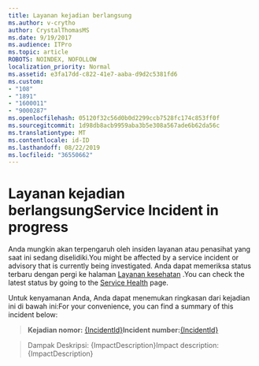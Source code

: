```yaml
---
title: Layanan kejadian berlangsung
ms.author: v-crytho
author: CrystalThomasMS
ms.date: 9/19/2017
ms.audience: ITPro
ms.topic: article
ROBOTS: NOINDEX, NOFOLLOW
localization_priority: Normal
ms.assetid: e3fa17dd-c822-41e7-aaba-d9d2c5381fd6
ms.custom:
- "108"
- "1891"
- "1600011"
- "9000287"
ms.openlocfilehash: 05120f32c56d0b0d2299ccb7528fc174c853ff0f
ms.sourcegitcommit: 1d98db8acb9959aba3b5e308a567ade6b62da56c
ms.translationtype: MT
ms.contentlocale: id-ID
ms.lasthandoff: 08/22/2019
ms.locfileid: "36550662"
---
```

# <a name="service-incident-in-progress"></a><span data-ttu-id="f8656-102">Layanan kejadian berlangsung</span><span class="sxs-lookup"><span data-stu-id="f8656-102">Service Incident in progress</span></span>

<span data-ttu-id="f8656-103">Anda mungkin akan terpengaruh oleh insiden layanan atau penasihat yang saat ini sedang diselidiki.</span><span class="sxs-lookup"><span data-stu-id="f8656-103">You might be affected by a service incident or advisory that is currently being investigated.</span></span> <span data-ttu-id="f8656-104">Anda dapat memeriksa status terbaru dengan pergi ke halaman [Layanan kesehatan](https://admin.microsoft.com/adminportal/home#/servicehealth) .</span><span class="sxs-lookup"><span data-stu-id="f8656-104">You can check the latest status by going to the [Service Health](https://admin.microsoft.com/adminportal/home#/servicehealth) page.</span></span>
  
<span data-ttu-id="f8656-105">Untuk kenyamanan Anda, Anda dapat menemukan ringkasan dari kejadian ini di bawah ini:</span><span class="sxs-lookup"><span data-stu-id="f8656-105">For your convenience, you can find a summary of this incident below:</span></span>
  
> <span data-ttu-id="f8656-106">**Kejadian nomor:** [{IncidentId}](https://admin.microsoft.com/adminportal/home#/servicehealth)</span><span class="sxs-lookup"><span data-stu-id="f8656-106">**Incident number:**[{IncidentId}](https://admin.microsoft.com/adminportal/home#/servicehealth)</span></span>
    
> <span data-ttu-id="f8656-107">Dampak Deskripsi: {ImpactDescription}</span><span class="sxs-lookup"><span data-stu-id="f8656-107">Impact description: {ImpactDescription}</span></span>
